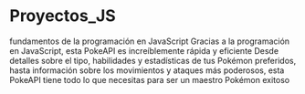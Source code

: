 # Proyectos_JS
fundamentos de la programación en JavaScript
Gracias a la programación en JavaScript, esta PokeAPI es increíblemente rápida y eficiente
Desde detalles sobre el tipo, habilidades y estadísticas de tus Pokémon preferidos, hasta información sobre los movimientos y ataques más poderosos, esta PokeAPI tiene todo lo que necesitas para ser un maestro Pokémon exitoso
